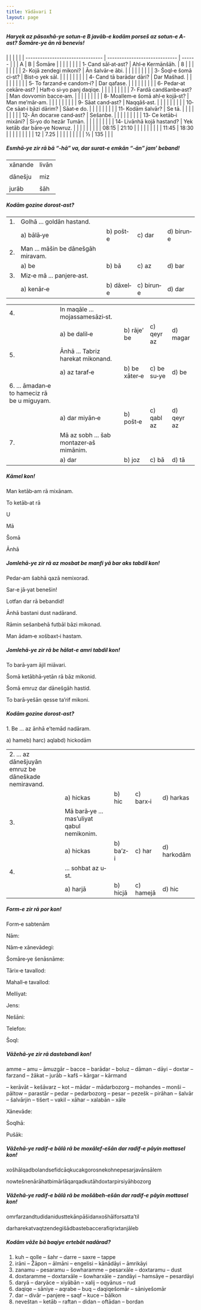 ```yaml
---
title: Yādāvari I
layout: page
---
```


##### Haryek az pāsoxhā‐ye sotun‐e B javāb‐e kodām porseš az sotun‐e A‐ast? Šomāre‐ye ān rā benevis\!

|                                  |                               |        |  |
| -------------------------------- | ----------------------------- | ------ |  |
| A                                | B                             | Šomāre |  |
|                                  |                               |        |  |
| 1‐ Cand sāl‐at‐ast?              | Ahl‐e Kermānšāh.              | 8      |  |
|                                  |                               |        |  |
| 2‐ Kojā zendegi mikoni?          | Ān šalvār‐e ābi.              |        |  |
|                                  |                               |        |  |
| 3‐ Šoql‐e šomā ci‐st?            | Bist‐o yek sāl.               |        |  |
|                                  |                               |        |  |
| 4‐ Cand tā barādar dāri?         | Dar Mašhad.                   |        |  |
|                                  |                               |        |  |
| 5‐ To farzand‐e candom‐i?        | Dar qafase.                   |        |  |
|                                  |                               |        |  |
| 6‐ Pedar‐at cekāre‐ast?          | Haft‐o si‐yo panj daqiqe.     |        |  |
|                                  |                               |        |  |
| 7‐ Fardā candšanbe‐ast?          | Man dovvomin bacce‐am.        |        |  |
|                                  |                               |        |  |
| 8‐ Moallem‐e šomā ahl‐e kojā‐st? | Man me’mār‐am.                |        |  |
|                                  |                               |        |  |
| 9‐ Sāat cand‐ast?                | Naqqāš‐ast.                   |        |  |
|                                  |                               |        |  |
| 10‐ Ce sāat‐i bāzi dārim?        | Sāat‐e do.                    |        |  |
|                                  |                               |        |  |
| 11‐ Kodām šalvār?                | Se tā.                        |        |  |
|                                  |                               |        |  |
| 12‐ Ān docarxe cand‐ast?         | Sešanbe.                      |        |  |
|                                  |                               |        |  |
| 13‐ Ce ketāb‐i mixāni?           | Si‐yo do hezār Tumān.         |        |  |
|                                  |                               |        |  |
| 14‐ Livānhā kojā hastand?        | Yek ketāb dar bāre‐ye Nowruz. |        |  |
|                                  |                               |        |  |
| 08:15                            | 21:10                         |        |  |
|                                  |                               |        |  |
| 11:45                            | 18:30                         |        |  |
|                                  |                               |        |  |
| 12                               | 7.25                          |        |  |
|                                  |                               |        |  |
| ½                                | 135                           |        |  |

##### Esmhā‐ye zir rā bā “‐hā” va, dar surat‐e emkān “‐ān” jam’ beband\!

|         |       |
| ------- | ----- |
| xānande | livān |
|         |       |
| dānešju | miz   |
|         |       |
| jurāb   | šāh   |

##### Kodām gozine dorost‐ast?

|     |                                    |            |            |            |
| --- | ---------------------------------- | ---------- | ---------- | ---------- |
| 1\. | Golhā ... goldān hastand.          |            |            |            |
|     | a) bālā‐ye                         | b) pošt‐e  | c) dar     | d) birun‐e |
| 2\. | Man ... māšin be dānešgāh miravam. |            |            |            |
|     | a) be                              | b) bā      | c) az      | d) bar     |
| 3\. | Miz‐e mā ... panjere‐ast.          |            |            |            |
|     | a) kenār‐e                         | b) dāxel‐e | c) birun‐e | d) dar     |

|                                              |                                         |               |             |            |
| -------------------------------------------- | --------------------------------------- | ------------- | ----------- | ---------- |
| 4\.                                          | In maqāle ... mojassamesāzi‐st.         |               |             |            |
|                                              | a) be dalil‐e                           | b) rāje’ be   | c) qeyr az  | d) magar   |
| 5\.                                          | Ānhā ... Tabriz harekat mikonand.       |               |             |            |
|                                              | a) az taraf‐e                           | b) be xāter‐e | c) be su‐ye | d) be      |
| 6\. ... āmadan‐e to hameciz rā be u miguyam. |                                         |               |             |            |
|                                              | a) dar miyān‐e                          | b) pošt‐e     | c) qabl az  | d) qeyr az |
| 7\.                                          | Mā az sobh ... šab montazer‐aš mimānim. |               |             |            |
|                                              | a) dar                                  | b) joz        | c) bā       | d) tā      |

##### Kāmel kon\!

Man ketāb‐am rā mixānam.

To ketāb‐at rā

U

Mā

Šomā

Ānhā

##### Jomlehā‐ye zir rā az mosbat be manfi yā bar aks tabdil kon\!

Pedar‐am šabhā qazā nemixorad.

Sar‐e jā‐yat benešin\!

Lotfan dar rā bebandid\!

Ānhā bastani dust nadārand.

Rāmin sešanbehā futbāl bāzi mikonad.

Man ādam‐e xošbaxt‐i hastam.

##### Jomlehā‐ye zir rā be hālat‐e amri tabdil kon\!

To barā‐yam ājil miāvari.

Šomā ketābhā‐yetān rā bāz mikonid.

Šomā emruz dar dānešgāh hastid.

To barā‐yešān qesse ta’rif mikoni.

##### Kodām gozine dorost‐ast?

1\. Be ... az ānhā e’temād nadāram.

a) hameb) harc) aqlabd)
hickodām

|                                                      |                                            |           |           |             |
| ---------------------------------------------------- | ------------------------------------------ | --------- | --------- | ----------- |
| 2\. ... az dānešjuyān emruz be dāneškade nemiravand. |                                            |           |           |             |
|                                                      | a) hickas                                  | b) hic    | c) barx‐i | d) harkas   |
| 3\.                                                  | Mā barā‐ye ... mas’uliyat qabul nemikonim. |           |           |             |
|                                                      | a) hickas                                  | b) ba’z‐i | c) har    | d) harkodām |
| 4\.                                                  | ... sohbat az u‐st.                        |           |           |             |
|                                                      | a) harjā                                   | b) hicjā  | c) hamejā | d) hic      |

##### Form‐e zir rā por kon\!

Form‐e sabtenām

Nām:

Nām‐e xānevādegi:

Šomāre‐ye šenāsnāme:

Tārix‐e tavallod:

Mahall‐e tavallod:

Melliyat:

Jens:

Nešāni:

Telefon:

Šoql:

##### Vāžehā‐ye zir rā dastebandi kon\!

amme – amu – āmuzgār – bacce – barādar – boluz – dāman – dāyi – doxtar –
farzand – žākat – jurāb – kafš – kārgar – kārmand

– kerāvāt – kešāvarz – kot – mādar – mādarbozorg – mohandes – monši –
pāltow – parastār – pedar – pedarbozorg – pesar – pezešk – pirāhan –
šalvār – šalvārjin – tišert – vakil – xāhar – xalabān –
xāle

Xānevāde:

Šoqlhā:

Pušāk:

##### Vāžehā‐ye radif‐e bālā rā be moxālef‐ešān dar radif‐e pāyin mottasel kon\!

xošhālqadbolandsefidcāqkucakgorosnekohnepesarjavānsālem

nowtešnenārāhatbimārlāqarqadkutāhdoxtarpirsiyāhbozorg

##### Vāžehā‐ye radif‐e bālā rā be mošābeh‐ešān dar radif‐e pāyin mottasel kon\!

omrfarzandtudidanidusttekānpāšidanxošhālforsatta’til

darharekatvaqtzendegišādbastebaccerafiqrixtanjāleb

##### Kodām vāže bā baqiye ertebāt nadārad?

1)  kuh – qolle – šahr – darre – saxre – tappe
2)  irāni – Žāpon – ālmāni – engelisi – kānādāyi – āmrikāyi
3)  zanamu – pesaramu – šowharamme – pesarxāle – doxtaramu – dust
4)  doxtaramme – doxtarxāle – šowharxāle – zandāyi – hamsāye – pesardāyi
5)  daryā – daryāce – xiyābān – xalij – oqyānus – rud
6)  daqiqe – sāniye – aqrabe – buq – daqiqešomār – sāniyešomār
7)  dar – divār – panjere – saqf – kuce – bālkon
8)  neveštan – ketāb – raftan – didan – oftādan – bordan
